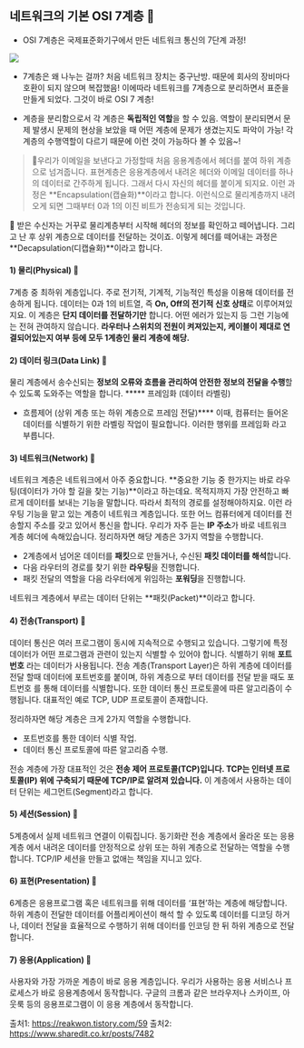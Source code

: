 ## 네트워크의 기본 OSI 7계층 🌷

* OSI 7계층은 국제표준화기구에서 만든 네트워크 통신의 7단계 과정!

![](https://images.velog.io/images/majaeh43/post/b897b080-856a-42a0-aa8a-a6a29e80e874/image.png)

* 7계층은 왜 나누는 걸까?
처음 네트워크 장치는 중구난방. 때문에 회사의 장비마다 호환이 되지 않으며 복잡했음! 이에따라 네트워크를 7계층으로 분리하면서 표준을 만들게 되었다. 그것이 바로 OSI 7 계층!

* 계층을 분리함으로서 각 계층은 **독립적인 역할**을 할 수 있음. 역할이 분리되면서 문제 발생시 문제의 현상을 보았을 때 어떤 계층에 문제가 생겼는지도 파악이 가능! 각 계층의 수행역할이 다르기 때문에 이런 것이 가능하다 볼 수 있음~!

> 🌷우리가 이메일을 보낸다고 가정할때 처음 응용계층에서 헤더를 붙여 하위 계층으로 넘겨줍니다. 표현계층은 응용계층에서 내려온 헤더와 이메일 데이터를 하나의 데이터로 간주하게 됩니다. 그래서 다시 자신의 헤더를 붙이게 되지요. 이런 과정은 **Encapsulation(캡슐화)**이라고 합니다.
이런식으로 물리계층까지 내려오게 되면 그때부터 0과 1의 이진 비트가 전송되게 되는 것입니다.
> 
🌷 받은 수신자는 거꾸로 물리계층부터 시작해 헤더의 정보를 확인하고 떼어냅니다. 그리고 난 후 상위 계층으로 데이터를 전달하는 것이죠. 이렇게 헤더를 떼어내는 과정은 **Decapsulation(디캡슐화)**이라고 합니다.

#### 1) 물리(Physical) 🌷
7계층 중 최하위 계층입니다. 주로 전기적, 기계적, 기능적인 특성을 이용해 데이터를 전송하게 됩니다. 데이터는 0과 1의 비트열, 즉 **On, Off의 전기적 신호 상태**로 이루어져있지요.
이 계층은 **단지 데이터를 전달하기만** 합니다. 어떤 에러가 있는지 등 그런 기능에는 전혀 관여하지 않습니다.
**라우터나 스위치의 전원이 켜져있는지, 케이블이 제대로 연결되어있는지 여부 등에 모두 1계층인 물리 계층에 해당.**

#### 2) 데이터 링크(Data Link) 🌷
물리 계층에서 송수신되는 **정보의 오류와 흐름을 관리하여 안전한 정보의 전달을 수행**할 수 있도록 도와주는 역할을 합니다.
***** 프레임화 (데이터 라벨링)
* 흐름제어 (상위 계층 또는 하위 계층으로 프레임 전달)****
이때, 컴퓨터는 들어온 데이터를 식별하기 위한 라벨링 작업이 필요합니다. 이러한 행위를 프레임화 라고 부릅니다.

#### 3) 네트워크(Network) 🌷
네트워크 계층은 네트워크에서 아주 중요합니다.
**중요한 기능 중 한가지는 바로 라우팅(데이터가 가야 할 길을 찾는 기능)**이라고 하는데요. 목적지까지 가장 안전하고 빠르게 데이터를 보내는 기능을 말합니다. 따라서 최적의 경로를 설정해야하지요.
이런 라우팅 기능을 맡고 있는 계층이 네트워크 계층입니다.
또한 어느 컴퓨터에게 데이터를 전송할지 주소를 갖고 있어서 통신을 합니다. 우리가 자주 듣는 **IP 주소**가 바로 네트워크 계층 헤더에 속해있습니다.
정리하자면 해당 계층은 3가지 역할을 수행합니다.

* 2계층에서 넘어온 데이터를 **패킷**으로 만들거나, 수신된 **패킷 데이터를 해석**합니다.
* 다음 라우터의 경로를 찾기 위한 **라우팅**을 진행합니다.
* 패킷 전달의 역할을 다음 라우터에게 위임하는 **포워딩**을 진행합니다.

네트워크 계층에서 부르는 데이터 단위는 **패킷(Packet)**이라고 합니다.

#### 4) 전송(Transport) 🌷
데이터 통신은 여러 프로그램이 동시에 지속적으로 수행되고 있습니다. 그렇기에 특정 데이터가 어떤 프로그램과 관련이 있는지 식별할 수 있어야 합니다. 식별하기 위해 **포트번호** 라는 데이터가 사용됩니다.
전송 계층(Transport Layer)은 하위 계층에 데이터를 전달 할때 데이터에 포트번호를 붙이며, 하위 계층으로 부터 데이터를 전달 받을 때도 포트번호 를 통해 데이터를 식별합니다.
또한 데이터 통신 프로토콜에 따른 알고리즘이 수행됩니다. 대표적인 예로 TCP, UDP 프로토콜이 존재합니다.

정리하자면 해당 계층은 크게 2가지 역할을 수행합니다.

* 포트번호를 통한 데이터 식별 작업.
* 데이터 통신 프로토콜에 따른 알고리즘 수행.

전송 계층에 가장 대표적인 것은 **전송 제어 프로토콜(TCP)입니다. TCP는 인터넷 프로토콜(IP) 위에 구축되기 때문에 TCP/IP로 알려져 있습니다.** 이 계층에서 사용하는 데이터 단위는 세그먼트(Segment)라고 합니다.

#### 5) 세션(Session) 🌷
5계층에서 실제 네트워크 연결이 이뤄집니다. 동기화란 전송 계층에서 올라온 또는 응용 계층 에서 내려온 데이터를 안정적으로 상위 또는 하위 계층으로 전달하는 역할을 수행합니다.
TCP/IP 세션을 만들고 없애는 책임을 지니고 있다.

#### 6) 표현(Presentation) 🌷
6계층은 응용프로그램 혹은 네트워크를 위해 데이터를 ‘표현’하는 계층에 해당합니다. 하위 계층이 전달한 데이터를 어플리케이션이 해석 할 수 있도록 데이터를 디코딩 하거나, 데이터 전달을 효율적으로 수행하기 위해 데이터를 인코딩 한 뒤 하위 계층으로 전달합니다.

#### 7) 응용(Application) 🌷
사용자와 가장 가까운 계층이 바로 응용 계층입니다. 우리가 사용하는 응용 서비스나 프로세스가 바로 응용계층에서 동작합니다. 구글의 크롬과 같은 브라우저나 스카이프, 아웃룩 등의 응용프로그램이 이 응용 계층에서 동작합니다.

출처1: https://reakwon.tistory.com/59
출처2: https://www.sharedit.co.kr/posts/7482

